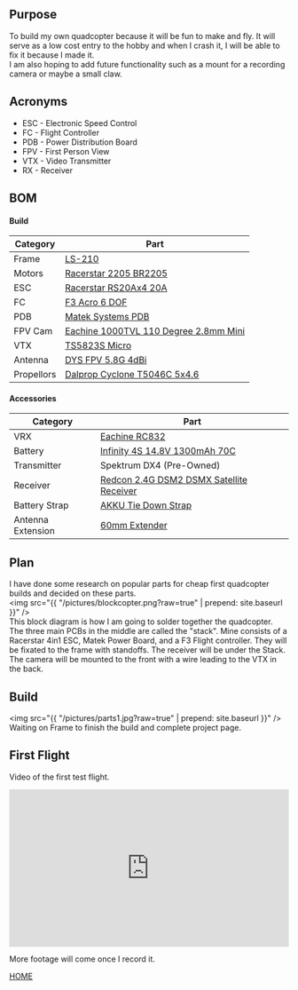 
## Purpose
To build my own quadcopter because it will be fun to make and fly. It will serve
 as a low cost entry to the hobby and when I crash it, I will be able to fix it because I made it.
 <br>I am also hoping to add future functionality such as a mount for a recording
 camera or maybe a small claw.

## Acronyms
<ul>
  <li>ESC - Electronic Speed Control</li>
  <li>FC - Flight Controller</li>
  <li>PDB - Power Distribution Board</li>
  <li>FPV - First Person View</li>
  <li>VTX - Video Transmitter</li>
  <li>RX - Receiver</li>
</ul>

## BOM
#### Build

Category | Part
------------- | -------------
Frame | <a href="https://goo.gl/aYbrOu">LS-210</a>
Motors | <a href="https://goo.gl/a0K6uP">Racerstar 2205 BR2205</a>
ESC | <a href="https://goo.gl/fn3qAT">Racerstar RS20Ax4 20A</a>
FC | <a href="https://goo.gl/iR5tkF">F3 Acro 6 DOF</a>
PDB | <a href="https://goo.gl/FTEg89">Matek Systems PDB</a>
FPV Cam | <a href="https://goo.gl/6sQSpP">Eachine 1000TVL 110 Degree 2.8mm Mini</a>
VTX | <a href="https://goo.gl/18OOai">TS5823S Micro</a>
Antenna | <a href="https://goo.gl/7077TR">DYS FPV 5.8G 4dBi</a>
Propellors | <a href="https://goo.gl/aBQx3v">Dalprop Cyclone T5046C 5x4.6</a>

#### Accessories

Category | Part
------------- | -------------
VRX | <a href="https://goo.gl/d5XNC0">Eachine RC832</a>
Battery | <a href="https://goo.gl/b7iOPu">Infinity 4S 14.8V 1300mAh 70C</a>
Transmitter | Spektrum DX4 (Pre-Owned)
Receiver | <a href="https://goo.gl/u8BMjC">Redcon 2.4G DSM2 DSMX Satellite Receiver</a>
Battery Strap | <a href="https://goo.gl/LWe5i8">AKKU Tie Down Strap</a>
Antenna Extension | <a href="https://goo.gl/sd0MD9">60mm Extender</a>


## Plan
I have done some research on popular parts for cheap first quadcopter builds
and decided on these parts.
<br>
<img src="{{ "/pictures/blockcopter.png?raw=true" | prepend: site.baseurl }}" />
<br>This block diagram is how I am going to solder together the quadcopter. The three
main PCBs in the middle are called the "stack". Mine consists of a Racerstar 4in1 ESC,
Matek Power Board, and a F3 Flight controller. They will be fixated to the frame with
standoffs. The receiver will be under the Stack. The camera will be mounted to the front
with a wire leading to the VTX in the back.

## Build
<img src="{{ "/pictures/parts1.jpg?raw=true" | prepend: site.baseurl }}" />
<br>Waiting on Frame to finish the build and complete project page.


## First Flight
Video of the first test flight.
<div style="position:relative;height:0;padding-bottom:56.25%"><iframe src="https://www.youtube.com/embed/0Ra9LfqjwCk?rel=0?ecver=2" width="640" height="360" frameborder="0" style="position:absolute;width:100%;height:100%;left:0" allowfullscreen></iframe></div>

More footage will come once I record it.

<a href="http://mitchellstride.com/">HOME</a>
